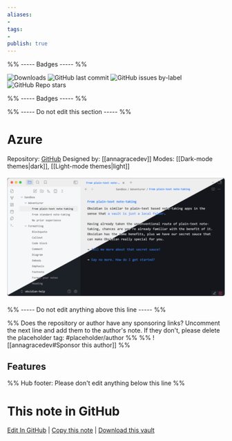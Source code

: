 ```yaml
---
aliases:
- 
tags: 
- 
publish: true
---
```


%% ----- Badges ----- %%

![Downloads](https://img.shields.io/badge/downloads-459-573E7A?style=for-the-badge&logo=)
![GitHub last commit](https://img.shields.io/github/last-commit/annagracedev/obsidian-azure?color=573E7A&label=last%20update&logo=github&style=for-the-badge)
![GitHub issues by-label](https://img.shields.io/github/issues/annagracedev/obsidian-azure/help%20wanted?color=573E7A&logo=github&style=for-the-badge) 
![GitHub Repo stars](https://img.shields.io/github/stars/annagracedev/obsidian-azure?color=573E7A&logo=github&style=for-the-badge)

%% ----- Badges ----- %%

%% ----- Do not edit this section ----- %%

# Azure

Repository: [GitHub](https://github.com/annagracedev/obsidian-azure)
Designed by: [[annagracedev]]
Modes: [[Dark-mode themes|dark]], [[Light-mode themes|light]]



![screenshot](https://github.com/annagracedev/obsidian-azure/raw/HEAD/azure_store.png)

%% ----- Do not edit anything above this line ----- %% 

%% Does the repository or author have any sponsoring links? Uncomment the next line and add them to the author's note. If they don't, please delete the placeholder tag: #placeholder/author %%
%% ![[annagracedev#Sponsor this author]] %%


## Features



%% Hub footer: Please don't edit anything below this line %%

# This note in GitHub

<span class="git-footer">[Edit In GitHub](https://github.dev/obsidian-community/obsidian-hub/blob/main/02%20-%20Community%20Expansions/02.05%20All%20Community%20Expansions/Themes/Azure.md "git-hub-edit-note") | [Copy this note](https://raw.githubusercontent.com/obsidian-community/obsidian-hub/main/02%20-%20Community%20Expansions/02.05%20All%20Community%20Expansions/Themes/Azure.md "git-hub-copy-note") | [Download this vault](https://github.com/obsidian-community/obsidian-hub/archive/refs/heads/main.zip "git-hub-download-vault") </span>
